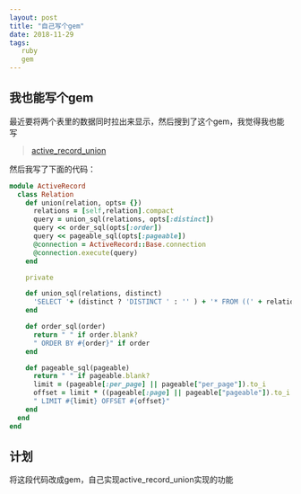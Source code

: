 ```yaml
---
layout: post
title: "自己写个gem"
date: 2018-11-29
tags:
   ruby
   gem
---
```



## 我也能写个gem

最近要将两个表里的数据同时拉出来显示，然后搜到了这个gem，我觉得我也能写

> [active_record_union](https://github.com/brianhempel/active_record_union)

然后我写了下面的代码：
```ruby
module ActiveRecord
  class Relation
    def union(relation, opts= {})
      relations = [self,relation].compact
      query = union_sql(relations, opts[:distinct])
      query << order_sql(opts[:order])
      query << pageable_sql(opts[:pageable])
      @connection = ActiveRecord::Base.connection
      @connection.execute(query)
    end

    private

    def union_sql(relations, distinct)
      'SELECT '+ (distinct ? 'DISTINCT ' : '' ) + '* FROM ((' + relations.map { |r| r.to_sql }.join(') UNION (') + ')) AS t'
    end

    def order_sql(order)
      return " " if order.blank?
      " ORDER BY #{order}" if order
    end

    def pageable_sql(pageable)
      return " " if pageable.blank?
      limit = (pageable[:per_page] || pageable["per_page"]).to_i
      offset = limit * ((pageable[:page] || pageable["pageable"]).to_i - 1)
      " LIMIT #{limit} OFFSET #{offset}"
    end
  end
end
```

## 计划
将这段代码改成gem，自己实现active_record_union实现的功能
